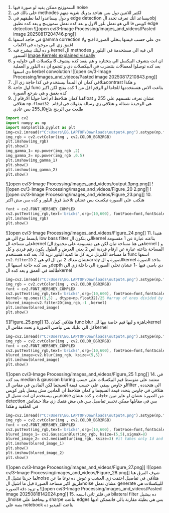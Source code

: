 1. السموزنج ممكن يفيد لو صورة فيها noise
2. خلي بالك في methodes  لكتير للاتنين دول بس هناخد يدوبك شوية منهم
3. و دول بيساعدوا لما نطبقهم في edge detection بيساعد انك تعرف تحدد الobj  كويس فا الي هو نعمل بلور الاول و بعد كده نعمل سموزينج و بعد كده نطبق edge detection 
![[open cv/3-Image Processing/images_and_videos/Pasted image 20250817204746.png]]
4. في حاجة اسمها gamma correction  دي علي حسب قيمتها بتخلي الصورة افتح ولا اغمق زي الي موجودة في الالعاب 
5. و ده لينك بيشرح فيه kernel  ال methodes  الي فيه الي مستخدمة في البلور و السموز [Image Kernels explained visually](https://setosa.io/ev/image-kernels/)
6. ان انت بتشوف البيكسل الي بتختاره و هم بقعد كده بيشوف 8 بيكسلات الي حاوليه و بعد كده توصلوا لمعمالات بتتضرب في البيكسلات دي و تتجمع ان ده البلور و العملية دي اسمها kerbel convolution
![[open cv/3-Image Processing/images_and_videos/Pasted image 20250817210843.png]]
7. هتلاقي كمان ان المبدأ بيستخدم في كذا حاجة زي الcontrast و هكذا
8. اول حاجة func  بتاعت الاس هنستخدمها للجاما لو الرقم اقل من 1 كده بفتح لكن اكبر كده بغمق و هي بترجع الصورة 
9. هنا كمان هتلاحظ ام احنا حولنا الارقام لfloat  عشان نعرف نقسمهم علي 255  و هتلاقي `np.float32 ` هي الوحيدة شغالة و هتلاقي زي رسالة بتقولك في ارقام طلعت من الرينج بتاع0ل255 بس عادي
```python
import cv2
import numpy as np
import matplotlib.pyplot as plt
img=cv2.imread(r"C:\Users\EG.LAPTOP\Downloads\output4.png").astype(np.float32)/255
img_rgb = cv2.cvtColor(img , cv2.COLOR_BGR2RGB)
plt.imshow(img_rgb)
plt.show()
img_gamma_1= np.power(img_rgb ,2)
img_gamma_2= np.power(img_rgb ,0.5)
plt.imshow(img_gamma_1)
plt.show()
plt.imshow(img_gamma_2) 
plt.show()
```
![[open cv/3-Image Processing/images_and_videos/output.3png.png]]
![[open cv/3-Image Processing/images_and_videos/Figure_20 2.png]]
![[open cv/3-Image Processing/images_and_videos/Figure_23.png]]
10. هنكتب علي الصورة تيكست بس عشان تلاحظ فرق البلور و كده بس مش اكتر
```python
font = cv2.FONT_HERSHEY_COMPLEX
cv2.putText(img_rgb,text='bricks',org=(10,600), fontFace=font,fontScale= 8,color=(255,0,0),thickness=4)
plt.imshow(img_rgb)
plt.show()
```
![[open cv/3-Image Processing/images_and_videos/Figure_24.png]]
11. هنبدا بابسط نوع الي هو low bass filter  الي بتكون الkernel  بتاعته عبارة عن 1 مقسومة علي  مساحة الkernel (هي هنا مساحة تبان لكن هي مقسومة علي مجموع الkernel ) و المساحة بتاعته عبارة عن ارقام فردية اس 2 يعني العرض و الطول يكون رقم فردي و كل ما مساحة الكيرنل تزيد كل ما كمية البلور تزيد
12. بعد كده هسنتخدم func  اسمها `cv2.filter2D` و هي 2d  عشان معاك 2 من الarray الصورة و الkernel بتاخد الصورة و بعد كده حاجة اسمها الdepth  دي باصي فيها -1 عشان تخلي الصورة الي داخلة زي الي طالعة في العمق  و بعد كده الkernel
```python
img=cv2.imread(r"C:\Users\EG.LAPTOP\Downloads\output4.png").astype(np.float32)/255
img_rgb = cv2.cvtColor(img , cv2.COLOR_BGR2RGB)
font = cv2.FONT_HERSHEY_COMPLEX
cv2.putText(img_rgb,text='bricks',org=(10,600), fontFace=font,fontScale= 8,color=(255,0,0),thickness=4)
kernel= np.ones((5,5) , dtype=np.float32)/25 #array of ones divided by sum of elements
blured_image=cv2.filter2D(img_rgb,-1 ,kernel)
plt.imshow(blured_image)
plt.show()
```
![[Figure_25.png]]
13. هتلاقي كمان func blur  جاهزة و ليها قيم خاصة بيها للkernel  كل الي عليك بس تباصي الصورة و تحدد مقاس الkernel 
```python
img=cv2.imread(r"C:\Users\EG.LAPTOP\Downloads\output4.png").astype(np.float32)/255
img_rgb = cv2.cvtColor(img , cv2.COLOR_BGR2RGB)
font = cv2.FONT_HERSHEY_COMPLEX
cv2.putText(img_rgb,text='bricks',org=(10,600), fontFace=font,fontScale= 8,color=(255,0,0),thickness=4)
blured_image=cv2.blur(img_rgb, ksize=(5,5))
plt.imshow(blured_image)
plt.show()
```
![[open cv/3-Image Processing/images_and_videos/Figure_25 1.png]]
14. في بعد كده median & gaussian bluring  معتمد علي متوسط قيم البيكسلات علي حسب لو جاوس بيبقي علي حسب  قيمة السيجما لكن المادين في مقاس الfilter الي هتحدده , هتلاقي في جاوس بتحدد قيمة السيجما و كمان هتلاحظ ان المادين مش بيعمل بلور كويس بس بيستخدم ان انت تشيل الnoise  من الصورة عشان لو عايز تبين حاجات و كده عشان detection بس في مقابلها ممكن تخسر تفاصيل بس هي مش هتمك زي مثلا حشائش في الخلفية و هكذا
```python
img=cv2.imread(r"C:\Users\EG.LAPTOP\Downloads\output4.png").astype(np.float32)/255
img_rgb = cv2.cvtColor(img , cv2.COLOR_BGR2RGB)
font = cv2.FONT_HERSHEY_COMPLEX
cv2.putText(img_rgb,text='bricks',org=(10,600), fontFace=font,fontScale= 8,color=(255,0,0),thickness=4)
blured_image_1= cv2.GaussianBlur(img_rgb, ksize=(5,5),sigmaX=8)
blured_image_2= cv2.medianBlur(img_rgb, ksize=3) #it tahes only 1d and powerd it to 2
plt.imshow(blured_image_1)
plt.show()
plt.imshow(blured_image_2)
plt.show()
```
![[open cv/3-Image Processing/images_and_videos/Figure_27.png]]
![[open cv/3-Image Processing/images_and_videos/Figure_28.png]]
شوف الفرق هنا لما جربنا نشيل الnoise  هتلاقي في تفاصيل اختفت زي العشب و عوض ده نوعا ما عن طريق اكبر مساحة الصورة قبل ما اشيل الnoise عشان تعمل generate للبيكسلات هي و تزود دقة الصورة 
![[open cv/3-Image Processing/images_and_videos/Pasted image 20250818142024.png]]
15. في فلتر تاني اسمه bilateral filter  ده بيشيل الnoise  و بيحافظ علي sharpe  بتاعت edges  بس هي بطيئة مقارنة بالي فاتممكن اديها بصة علي notebook  بتاعت الفيديو ده 



 